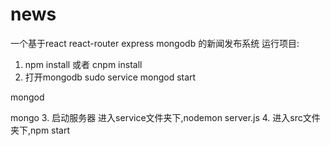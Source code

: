 # news
一个基于react react-router express mongodb 的新闻发布系统
运行项目:
1. npm install 或者 cnpm install 
2. 打开mongodb
  sudo service mongod start
  
  mongod
  
  mongo
3. 启动服务器
  进入service文件夹下,nodemon server.js
4. 进入src文件夹下,npm start
